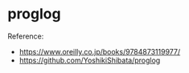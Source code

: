 # proglog

Reference: 
- https://www.oreilly.co.jp/books/9784873119977/
- https://github.com/YoshikiShibata/proglog

